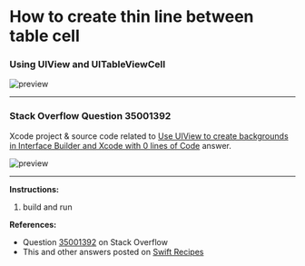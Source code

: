 # How to create thin line between table cell
### Using UIView and UITableViewCell

![preview](https://i.stack.imgur.com/86uPT.png)

---

### Stack Overflow Question 35001392

Xcode project & source code related to [Use UIView to create backgrounds in Interface Builder and Xcode with 0 lines of Code](https://stackoverflow.com/questions/35001392/how-to-create-thin-line-between-table-cell/35002272#35002272) answer.

![preview](https://i.stack.imgur.com/uJqEj.png)

---

**Instructions:**

1. build and run

**References:**

- Question [35001392](https://stackoverflow.com/questions/35001392) on Stack Overflow
- This and other answers posted on [Swift Recipes](http://swiftarchitect.com/recipes/)

